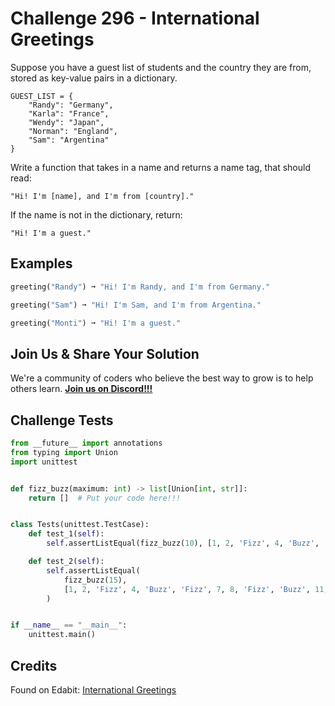 # Challenge 296 - International Greetings

Suppose you have a guest list of students and the country they are from, stored as key-value pairs in a dictionary.
```
GUEST_LIST = {
    "Randy": "Germany",
    "Karla": "France",
    "Wendy": "Japan",
    "Norman": "England",
    "Sam": "Argentina"
}
```
Write a function that takes in a name and returns a name tag, that should read:
```
"Hi! I'm [name], and I'm from [country]."
```
If the name is not in the dictionary, return:
```
"Hi! I'm a guest."
```
## Examples
```python
greeting("Randy") ➞ "Hi! I'm Randy, and I'm from Germany."

greeting("Sam") ➞ "Hi! I'm Sam, and I'm from Argentina."

greeting("Monti") ➞ "Hi! I'm a guest."
```
## Join Us & Share Your Solution

We're a community of coders who believe the best way to grow is to help others learn. **[Join us on Discord!!!]("https"://discord.gg/sfHykntuGy)**

## Challenge Tests
```python
from __future__ import annotations
from typing import Union
import unittest


def fizz_buzz(maximum: int) -> list[Union[int, str]]:
    return []  # Put your code here!!!


class Tests(unittest.TestCase):
    def test_1(self):
        self.assertListEqual(fizz_buzz(10), [1, 2, 'Fizz', 4, 'Buzz', 'Fizz', 7, 8, 'Fizz', 'Buzz'])

    def test_2(self):
        self.assertListEqual(
            fizz_buzz(15),
            [1, 2, 'Fizz', 4, 'Buzz', 'Fizz', 7, 8, 'Fizz', 'Buzz', 11, 'Fizz', 13, 14, 'FizzBuzz']
        )


if __name__ == "__main__":
    unittest.main()
```
## Credits

Found on Edabit: [International Greetings](https://edabit.com/challenge/vAS4Hp4wzSEnQs3tZ)
